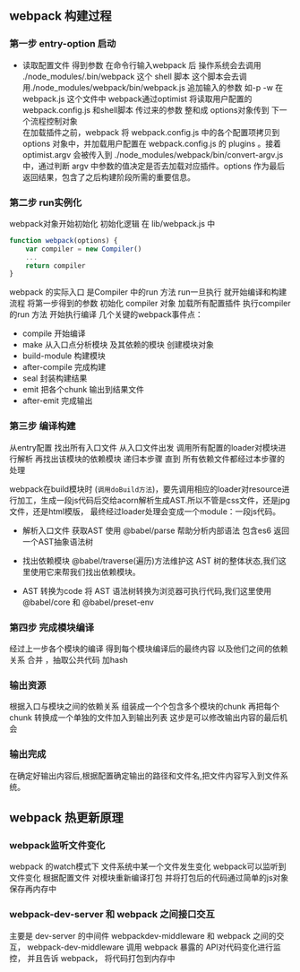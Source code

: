 ## webpack 构建过程
### 第一步 entry-option 启动
* 读取配置文件 得到参数
在命令行输入webpack 后 操作系统会去调用 ./node_modules/.bin/webpack 这个 shell 脚本  这个脚本会去调用./node_modules/webpack/bin/webpack.js 追加输入的参数 如-p -w 
在webpack.js 这个文件中 webpack通过optimist 将读取用户配置的webpack.config.js 和shell脚本 传过来的参数 整和成 options对象传到 下一个流程控制对象   
在加载插件之前，webpack 将 webpack.config.js 中的各个配置项拷贝到 options 对象中，并加载用户配置在 webpack.config.js 的 plugins 。接着 optimist.argv 会被传入到 ./node_modules/webpack/bin/convert-argv.js 中，通过判断 argv 中参数的值决定是否去加载对应插件。options 作为最后返回结果，包含了之后构建阶段所需的重要信息。
### 第二步  run实例化
webpack对象开始初始化 初始化逻辑 在 lib/webpack.js 中
```javascript
function webpack(options) {
    var compiler = new Compiler()
    ...
    return compiler
}
```
webpack 的实际入口 是Compiler 中的run 方法 run一旦执行 就开始编译和构建流程 
将第一步得到的参数 初始化 compiler 对象 加载所有配置插件 执行compiler 的run 方法
开始执行编译
几个关键的webpack事件点：
* compile 开始编译
* make 从入口点分析模块 及其依赖的模块 创建模块对象
* build-module 构建模块
* after-compile 完成构建
* seal 封装构建结果
* emit 把各个chunk 输出到结果文件
* after-emit 完成输出
### 第三步  编译构建
从entry配置 找出所有入口文件
从入口文件出发 调用所有配置的loader对模块进行解析 再找出该模块的依赖模块 
递归本步骤 直到 所有依赖文件都经过本步骤的处理

webpack在build模块时 (`调用doBuild方法`)，要先调用相应的loader对resource进行加工，生成一段js代码后交给acorn解析生成AST.所以不管是css文件，还是jpg文件，还是html模版，
最终经过loader处理会变成一个module：一段js代码。


* 解析入口文件 获取AST
使用 @babel/parse  帮助分析内部语法 包含es6 返回 一个AST抽象语法树

* 找出依赖模块
@babel/traverse(遍历)方法维护这 AST 树的整体状态,我们这里使用它来帮我们找出依赖模块。
* AST 转换为code 
将 AST 语法树转换为浏览器可执行代码,我们这里使用@babel/core 和 @babel/preset-env

### 第四步 完成模块编译
经过上一步各个模块的编译 得到每个模块编译后的最终内容 以及他们之间的依赖关系
合并 ，抽取公共代码 加hash 
### 输出资源 
根据入口与模块之间的依赖关系 组装成一个个包含多个模块的chunk 再把每个chunk 转换成一个单独的文件加入到输出列表 这步是可以修改输出内容的最后机会
### 输出完成
在确定好输出内容后,根据配置确定输出的路径和文件名,把文件内容写入到文件系统。


## webpack 热更新原理
### webpack监听文件变化 
webpack 的watch模式下 文件系统中某一个文件发生变化 webpack可以监听到文件变化 根据配置文件 对模块重新编译打包 并将打包后的代码通过简单的js对象保存再内存中
### webpack-dev-server 和 webpack 之间接口交互
主要是 dev-server 的中间件 webpackdev-middleware 和 webpack 之间的交互， webpack-dev-middleware 调⽤ webpack 暴露的 API对代码变化进⾏监
控， 并且告诉 webpack， 将代码打包到内存中
### 
 